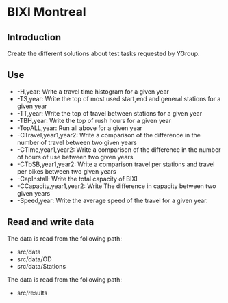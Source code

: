 # BIXI Montreal

## Introduction

Create the different solutions about test tasks requested by YGroup.

## Use

- -H,year: Write a travel time histogram for a given year
- -TS,year: Write the top of most used start,end and general stations for a given year
- -TT,year: Write the top of travel between stations for a given year
- -TBH,year: Write the top of rush hours for a given year
- -TopALL,year: Run all above for a given year
- -CTravel,year1,year2: Write a comparison of the difference in the number of travel between two given years
- -CTime,year1,year2: Write a comparison of the difference in the number of hours of use between two given years
- -CTbSB,year1,year2: Write a comparison travel per stations and travel per bikes between two given years
- -CapInstall: Write the total capacity of BIXI
- -CCapacity,year1,year2: Write The difference in capacity between two given years
- -Speed,year: Write the average speed of the travel for a given year.


## Read and write data 
The data is read from the following path:
- src/data
- src/data/OD
- src/data/Stations

The data is read from the following path:
- src/results